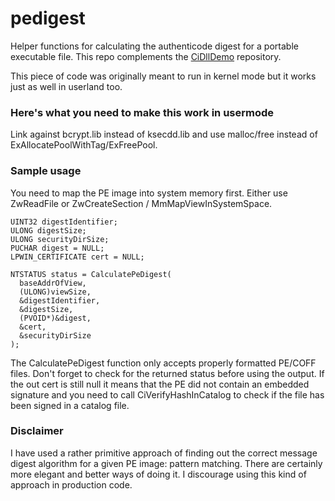 # pedigest
Helper functions for calculating the authenticode digest for a portable executable file.
This repo complements the [CiDllDemo](https://github.com/Ido-Moshe-Github/CiDllDemo) repository.

This piece of code was originally meant to run in kernel mode but it works just as well in userland too. 

### Here's what you need to make this work in usermode
Link against bcrypt.lib instead of ksecdd.lib and use malloc/free instead of ExAllocatePoolWithTag/ExFreePool.

### Sample usage
  You need to map the PE image into system memory first. Either use ZwReadFile or  ZwCreateSection / MmMapViewInSystemSpace.

    UINT32 digestIdentifier;
    ULONG digestSize;
    ULONG securityDirSize;
    PUCHAR digest = NULL;
    LPWIN_CERTIFICATE cert = NULL;
    
    NTSTATUS status = CalculatePeDigest(
      baseAddrOfView, 
      (ULONG)viewSize,
      &digestIdentifier,
      &digestSize,
      (PVOID*)&digest,
      &cert,
      &securityDirSize
    );
  
The CalculatePeDigest function only accepts properly formatted PE/COFF files.
Don't forget to check for the returned status before using the output.
If the out cert is still null it means that the PE did not contain an embedded signature and you need to call CiVerifyHashInCatalog to check if the file has been signed in a catalog file.

### Disclaimer
I have used a rather primitive approach of finding out the correct message digest algorithm for a given PE image: pattern matching. There are certainly more elegant and better ways of doing it. I  discourage using this kind of approach in production code.
